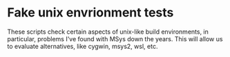 # Fake unix envrionment tests

These scripts check certain aspects of unix-like build environments, in 
particular, problems I've found with MSys down the years.  This will allow us
to evaluate alternatives, like cygwin, msys2, wsl, etc.

